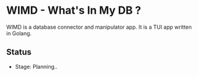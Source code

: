 # WIMD - What's In My DB ?

WIMD is a database connector and manipulator app. It is a TUI app written in Golang.

## Status

* Stage: Planning..
